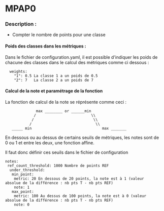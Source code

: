 # MPAP0
### Description : 
* Compter le nombre de points pour une classe 

#### Poids des classes dans les métriques : 
Dans le fichier de configuration.yaml, il est possible d'indiquer les poids de chacune des classes dans le calcul des métriques comme ci dessous : 
```mpap0: Nom de la métrique 
  weights: 
    "1": 0.5 La classe 1 a un poids de 0.5
    "2": 7   La classe 2 a un poids de 7
```

#### Calcul de la note et paramétrage de la fonction

La fonction de calcul de la note se réprésente comme ceci : 
```
              max ________ or ______min
             /                         \\
            /                           \\
           /                             \\
   _____ min                                max _______
```

En dessous ou au dessus de certains seuils de métriques, les notes sont de 0 ou 1 et entre les deux, une fonction affine. 

Il faut donc définir ces seuils dans le fichier de configuration
```
notes:
 ref_count_threshold: 1000 Nombre de points REF 
  under_threshold:
   min_point:
    metric: 20 En dessous de 20 points, la note est à 1 (valeur absolue de la différence : nb pts T - nb pts REF)
    note: 1
   max_point:
    metric: 100 Au dessus de 100 points, la note est à 0 (valeur absolue de la différence : nb pts T - nb pts REF)
    note: 0
```
